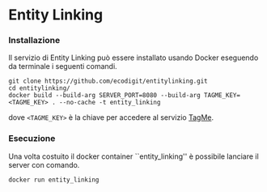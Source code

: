 # Entity Linking

### Installazione
Il servizio di Entity Linking può essere installato usando Docker eseguendo da terminale i seguenti comandi.


```
git clone https://github.com/ecodigit/entitylinking.git
cd entitylinking/
docker build --build-arg SERVER_PORT=8080 --build-arg TAGME_KEY=<TAGME_KEY> . --no-cache -t entity_linking
```

dove ``<TAGME_KEY>`` è la chiave per accedere al servizio [TagMe](https://tagme.d4science.org/tagme/).

### Esecuzione

Una volta costuito il docker container ``entity_linking'' è possibile lanciare il server con comando.

```
docker run entity_linking
```
